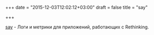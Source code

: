 +++
date = "2015-12-03T12:02:12+03:00"
draft = false
title = "say"

+++

<p><a href="https://github.com/go-say/say">say</a>&nbsp;- Логи и метрики для приложений, работающих с&nbsp;Rethinking.</p>

